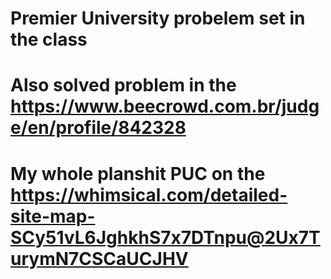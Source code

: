 # Premier University probelem set in the class
# Also solved problem in the https://www.beecrowd.com.br/judge/en/profile/842328 
# My whole planshit PUC on the https://whimsical.com/detailed-site-map-SCy51vL6JghkhS7x7DTnpu@2Ux7TurymN7CSCaUCJHV
